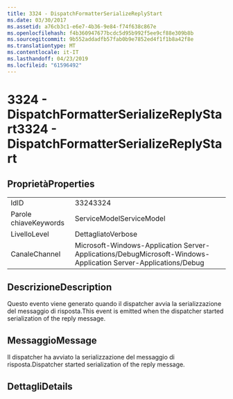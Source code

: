 ```yaml
---
title: 3324 - DispatchFormatterSerializeReplyStart
ms.date: 03/30/2017
ms.assetid: a76cb3c1-e6e7-4b36-9e84-f74f638c867e
ms.openlocfilehash: f4b360947677bcdc5d95b992f5ee9cf88e309b8b
ms.sourcegitcommit: 9b552addadfb57fab0b9e7852ed4f1f1b8a42f8e
ms.translationtype: MT
ms.contentlocale: it-IT
ms.lasthandoff: 04/23/2019
ms.locfileid: "61596492"
---
```

# <a name="3324---dispatchformatterserializereplystart"></a><span data-ttu-id="f17e0-102">3324 - DispatchFormatterSerializeReplyStart</span><span class="sxs-lookup"><span data-stu-id="f17e0-102">3324 - DispatchFormatterSerializeReplyStart</span></span>
## <a name="properties"></a><span data-ttu-id="f17e0-103">Proprietà</span><span class="sxs-lookup"><span data-stu-id="f17e0-103">Properties</span></span>  
  
|||  
|-|-|  
|<span data-ttu-id="f17e0-104">Id</span><span class="sxs-lookup"><span data-stu-id="f17e0-104">ID</span></span>|<span data-ttu-id="f17e0-105">3324</span><span class="sxs-lookup"><span data-stu-id="f17e0-105">3324</span></span>|  
|<span data-ttu-id="f17e0-106">Parole chiave</span><span class="sxs-lookup"><span data-stu-id="f17e0-106">Keywords</span></span>|<span data-ttu-id="f17e0-107">ServiceModel</span><span class="sxs-lookup"><span data-stu-id="f17e0-107">ServiceModel</span></span>|  
|<span data-ttu-id="f17e0-108">Livello</span><span class="sxs-lookup"><span data-stu-id="f17e0-108">Level</span></span>|<span data-ttu-id="f17e0-109">Dettagliato</span><span class="sxs-lookup"><span data-stu-id="f17e0-109">Verbose</span></span>|  
|<span data-ttu-id="f17e0-110">Canale</span><span class="sxs-lookup"><span data-stu-id="f17e0-110">Channel</span></span>|<span data-ttu-id="f17e0-111">Microsoft-Windows-Application Server-Applications/Debug</span><span class="sxs-lookup"><span data-stu-id="f17e0-111">Microsoft-Windows-Application Server-Applications/Debug</span></span>|  
  
## <a name="description"></a><span data-ttu-id="f17e0-112">Descrizione</span><span class="sxs-lookup"><span data-stu-id="f17e0-112">Description</span></span>  
 <span data-ttu-id="f17e0-113">Questo evento viene generato quando il dispatcher avvia la serializzazione del messaggio di risposta.</span><span class="sxs-lookup"><span data-stu-id="f17e0-113">This event is emitted when the dispatcher started serialization of the reply message.</span></span>  
  
## <a name="message"></a><span data-ttu-id="f17e0-114">Messaggio</span><span class="sxs-lookup"><span data-stu-id="f17e0-114">Message</span></span>  
 <span data-ttu-id="f17e0-115">Il dispatcher ha avviato la serializzazione del messaggio di risposta.</span><span class="sxs-lookup"><span data-stu-id="f17e0-115">Dispatcher started serialization of the reply message.</span></span>  
  
## <a name="details"></a><span data-ttu-id="f17e0-116">Dettagli</span><span class="sxs-lookup"><span data-stu-id="f17e0-116">Details</span></span>
